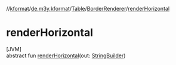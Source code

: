 //[kformat](../../../../index.md)/[de.m3y.kformat](../../index.md)/[Table](../index.md)/[BorderRenderer](index.md)/[renderHorizontal](render-horizontal.md)

# renderHorizontal

[JVM]\
abstract fun [renderHorizontal](render-horizontal.md)(out: [StringBuilder](https://kotlinlang.org/api/latest/jvm/stdlib/kotlin.text/-string-builder/index.html))
